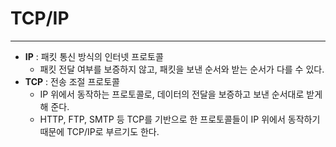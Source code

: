 # TCP/IP

---

- **IP** : 패킷 통신 방식의 인터넷 프로토콜
  - 패킷 전달 여부를 보증하지 않고, 패킷을 보낸 순서와 받는 순서가 다를 수 있다.
- **TCP** : 전송 조절 프로토콜
  - IP 위에서 동작하는 프로토콜로, 데이터의 전달을 보증하고 보낸 순서대로 받게 해 준다.
  - HTTP, FTP, SMTP 등 TCP를 기반으로 한 프로토콜들이 IP 위에서 동작하기 때문에 TCP/IP로 부르기도 한다.

